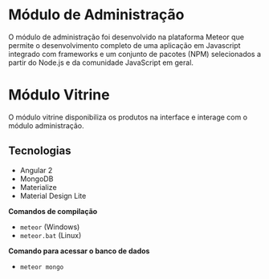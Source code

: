 # Módulo de Administração
O módulo de administração foi desenvolvido na plataforma Meteor que permite o desenvolvimento completo de uma aplicação em Javascript integrado com frameworks e um conjunto de pacotes (NPM) selecionados a partir do Node.js e da comunidade JavaScript em geral.

# Módulo Vitrine 
O módulo vitrine disponibiliza os produtos na interface e interage com o módulo administração.

## Tecnologias
- Angular 2
- MongoDB
- Materialize
- Material Design Lite

**Comandos de compilação**
- `meteor` (Windows)
- `meteor.bat` (Linux)

**Comando para acessar o banco de dados**
- `meteor mongo`
